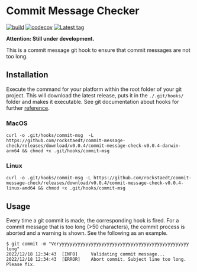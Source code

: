 # Commit Message Checker

[![build](https://github.com/rockstaedt/commit-message-check/actions/workflows/build.yml/badge.svg)](https://github.com/rockstaedt/commit-message-check/actions/workflows/build.yml)
[![codecov](https://codecov.io/gh/rockstaedt/commit-message-check/branch/main/graph/badge.svg?token=VW245SMVP5)](https://codecov.io/gh/rockstaedt/commit-message-check)
[![Latest tag](https://img.shields.io/github/v/tag/rockstaedt/commit-message-check)](https://github.com/rockstaedt/commit-message-check/releases)

**Attention: Still under development.**

This is a commit message git hook to ensure that commit messages are not too 
long.

## Installation

Execute the command for your platform within the root folder of your git 
project. This will download the latest release, puts it in the `./.git/hooks/`
folder and makes it executable. See git documentation about hooks for 
further [reference](https://git-scm.com/book/en/v2/Customizing-Git-Git-Hooks).

### MacOS

```shell
curl -o .git/hooks/commit-msg  -L https://github.com/rockstaedt/commit-message-check/releases/download/v0.0.4/commit-message-check-v0.0.4-darwin-arm64 && chmod +x .git/hooks/commit-msg
```

### Linux

```shell
curl -o .git/hooks/commit-msg -L https://github.com/rockstaedt/commit-message-check/releases/download/v0.0.4/commit-message-check-v0.0.4-linux-amd64 && chmod +x .git/hooks/commit-msg
```

## Usage

Every time a git commit is made, the corresponding hook is fired. For a commit 
message that is too long (>50 characters), the commit process is 
aborted and a warning is shown. See the following as an example.

```shell
$ git commit -m "Veryyyyyyyyyyyyyyyyyyyyyyyyyyyyyyyyyyyyyyyyyyyyyyyyy long"
2022/12/18 12:34:43  [INFO]     Validating commit message...
2022/12/18 12:34:43  [ERROR]    Abort commit. Subject line too long. Please fix.
```
